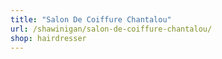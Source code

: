 ```yaml
---
title: "Salon De Coiffure Chantalou"
url: /shawinigan/salon-de-coiffure-chantalou/
shop: hairdresser
---
```

